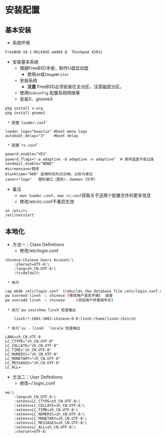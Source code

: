 # 安装配置

## 基本安装

   * 系统环境
```
FreeBSD-10.1-RELEASE-amd64 @  Thinkpad X201i
```
   * 安装基本系统
     * 根据FreeBSD手册，制作U盘启动盘
        * 使用`dd`或`ImageWriter`
     * 安装系统
        * **注意** FreeBSD必须安装在主分区，注意磁盘分区。
     * 使用`bsdconfig` 配置系统网络等
     * 安装X、gnome3
```bash
pkg install x-org
pkg install gnome3
```
     * 配置`loader.conf`
```vimrc
loader_logo="beastie" #boot menu logo
autoboot_delay="3"    #boot delay
```
     * 配置`rc.conf`
```
powerd_enable="YES"
powerd_flags="-a adaptive -b adaptive -n adaptive"  # 保持温度不会过高
sendmail_enable="NONE"
#screensaver程序
blanktime="900" 启用时间为15分钟，以秒为单位
saver="logo"   图形接口（图形），daemon（文字）
```
   * 备注
     * `man loader.conf`，`man rc.conf`获取关于这两个配置文件的更多信息
     * 修改/etc/rc.conf不重启生效
```
sh /etc/rc
/etc/netstart
```

## 本地化
   * 方法一：Class Definitions
     * 修改/etc/login.conf
```
chinese:Chinese Users Account:\
	:charset=UTF-8:\
	:lang=zh_CN.UTF-8:\
	:tc=default:
```
     * 执行
```bash
cap_mkdb /etc/login.conf  (rebuilds the database file /etc/login.conf.db)
pw usermod linxh -L chinese	(修改用户语言环境)  或者
pw useradd linxh -L chinese		(添加用户并使用中文)
```
     * 执行`pw usershow linxh`检查输出
```
    linxh:*:1001:1001:chinese:0:0:linxh:/home/linxh:/bin/sh
```
     * 执行`su - linxh` `locale`检查输出
```
LANG=zh_CN.UTF-8
LC_CTYPE="zh_CN.UTF-8"
LC_COLLATE="zh_CN.UTF-8"
LC_TIME="zh_CN.UTF-8"
LC_NUMERIC="zh_CN.UTF-8"
LC_MONETARY="zh_CN.UTF-8"
LC_MESSAGES="zh_CN.UTF-8"
LC_ALL=
```

   * 方法二：User Definitions
     * 修改~/.login_conf
```
me:\
	:lang=zh_CN.UTF-8:\
	:setenv=LC_CTYPE=zh_CN.UTF-8:\		
	:setenv=LC_COLLATE=zh_CN.UTF-8:\	
	:setenv=LC_TIME=zh_CN.UTF-8:\		
	:setenv=LC_NUMERIC=zh_CN.UTF-8:\	
	:setenv=LC_MONETARY=zh_CN.UTF-8:\	
	:setenv=LC_MESSAGES=zh_CN.UTF-8:\
	:setenv=LC_ALL=zh_CN.UTF-8:\
	:charset=UTF-8:
```
